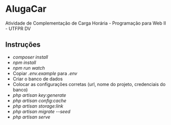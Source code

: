 # AlugaCar
Atividade de Complementação de Carga Horária - Programação para Web II - UTFPR DV


## Instruções

- *composer install*
- *npm install*
- *npm run watch*
- Copiar *.env.example* para *.env*
- Criar o banco de dados
- Colocar as configurações corretas (url, nome do projeto, credenciais do banco)
- *php artisan key:generate*
- *php artisan config:cache*
- *php artisan storage:link*
- *php artisan migrate --seed*
- *php artisan serve*
